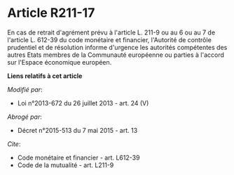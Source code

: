 # Article R211-17

En cas de retrait d'agrément prévu à l'article L. 211-9 ou au 6 ou au 7 de l'article L. 612-39 du code monétaire et
financier, l'Autorité de contrôle prudentiel et de résolution informe d'urgence les autorités compétentes des autres Etats
membres de la Communauté européenne ou parties à l'accord sur l'Espace économique européen.

**Liens relatifs à cet article**

_Modifié par_:

  - Loi n°2013-672 du 26 juillet 2013 - art. 24 (V)

_Abrogé par_:

  - Décret n°2015-513 du 7 mai 2015 - art. 13

_Cite_:

  - Code monétaire et financier - art. L612-39
  - Code de la mutualité - art. L211-9
